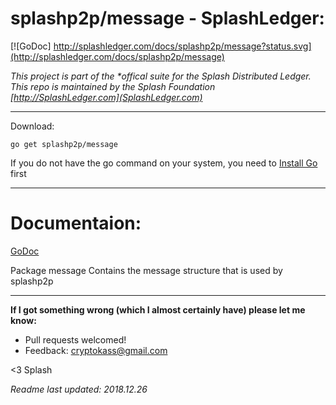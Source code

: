 # splashp2p/message - SplashLedger:
[![GoDoc] http://splashledger.com/docs/splashp2p/message?status.svg](http://splashledger.com/docs/splashp2p/message)

*This project is part of the \*offical suite for the Splash Distributed Ledger. This repo is maintained by the Splash Foundation [http://SplashLedger.com](SplashLedger.com)*

---

Download:
```shell
go get splashp2p/message
```

If you do not have the go command on your system, you need to [Install Go](http://golang.org/doc/install) first

---
# Documentaion:
[GoDoc](http://splashledger.com/docs/splashp2p/message)

Package message Contains the message structure that is used by splashp2p


---


**If I got something wrong (which I almost certainly have) please let me know:**
- Pull requests welcomed!
- Feedback: cryptokass@gmail.com


<3 Splash

*Readme last updated: 2018.12.26*
